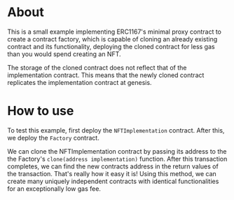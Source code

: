 # About

This is a small example implementing ERC1167's minimal proxy contract to create a contract factory, which is capable of cloning an already existing contract and its functionality, deploying the cloned contract for less gas than you would spend creating an NFT.

The storage of the cloned contract does not reflect that of the implementation contract. This means that the newly cloned contract replicates the implementation contract at genesis.


# How to use

To test this example, first deploy the `NFTImplementation` contract. After this, we deploy the `Factory` contract. 

We can clone the NFTImplementation contract by passing its address to the the Factory's `clone(address implementation)` function. After this transaction completes, we can find the new contracts address in the return values of the transaction. That's really how it easy it is! Using this method, we can create many uniquely independent contracts with identical functionalities for an exceptionally low gas fee.
